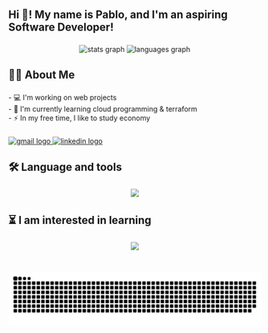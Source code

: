<h2 align="left">Hi 👋! My name is Pablo, and I'm an aspiring Software Developer!</h2>

###

<div align="center">
  <img src="https://github-readme-stats.vercel.app/api?username=PabloNicolla&hide_title=false&hide_rank=false&show_icons=true&include_all_commits=true&count_private=true&disable_animations=false&theme=dracula&locale=en&hide_border=false" height="200" alt="stats graph"  />
  <img src="https://github-readme-stats.vercel.app/api/top-langs?username=PabloNicolla&locale=en&hide_title=false&layout=compact&card_width=320&langs_count=5&theme=dracula&hide_border=false" height="200" alt="languages graph"  />
</div>

###

<h2 align="left">👩‍💻  About Me</h2>

###

<p align="left">- 💻 I'm working on web projects<br>- 📔 I'm currently learning cloud programming & terraform<br>- ⚡ In my free time, I like to study economy</p>

###

<div align="left">
  <a href="pablofnic@gmail.com" target="_blank">
    <img src="https://img.shields.io/static/v1?message=Gmail&logo=gmail&label=&color=D14836&logoColor=white&labelColor=&style=for-the-badge" height="35" alt="gmail logo"  />
  </a>
  <a href="https://www.linkedin.com/in/pablo-nicola/" target="_blank">
    <img src="https://img.shields.io/static/v1?message=LinkedIn&logo=linkedin&label=&color=0077B5&logoColor=white&labelColor=&style=for-the-badge" height="35" alt="linkedin logo"  />
  </a>
</div>

###

<h2 align="left">🛠 Language and tools</h2>

###

<p align="center">
  <a href="https://skillicons.dev">
    <img src="https://skillicons.dev/icons?i=c,cpp,cmake,git,github,md,js,ts,html,css,tailwind,nodejs,express,jquery,react,nextjs,nginx,npm,docker,azure,aws,terraform,java,py,mongodb,postgres,redis,linux,bash,debian" />
  </a>
</p>

###

<h2 align="left">⏳ I am interested in learning</h2>

###

<p align="center">
  <a href="https://skillicons.dev">
    <img src="https://skillicons.dev/icons?i=electron,go,jenkins,jest,kafka,kotlin,kubernetes,lua,rust,opencv,postman" />
  </a>
</p>

###

<br clear="both">

<img src="https://raw.githubusercontent.com/PabloNicolla/PabloNicolla/output/snake.svg" alt="Snake animation" />

###
